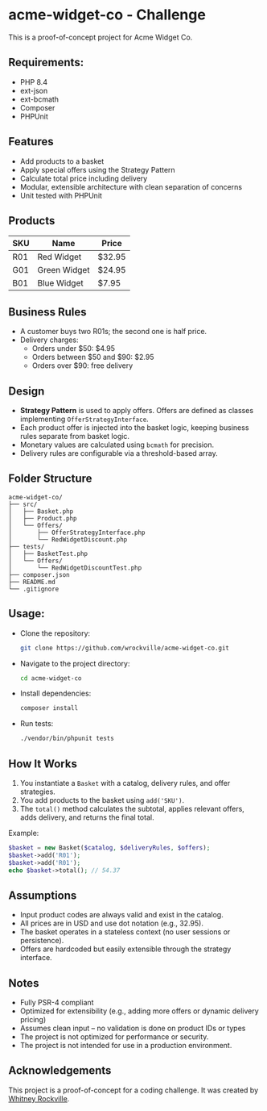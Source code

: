 # acme-widget-co - Challenge

This is a proof-of-concept project for Acme Widget Co.

## Requirements:

* PHP 8.4
* ext-json
* ext-bcmath
* Composer
* PHPUnit

## Features

- Add products to a basket
- Apply special offers using the Strategy Pattern
- Calculate total price including delivery
- Modular, extensible architecture with clean separation of concerns
- Unit tested with PHPUnit

## Products

| SKU  | Name         | Price  |
|------|--------------|--------|
| R01  | Red Widget   | $32.95 |
| G01  | Green Widget | $24.95 |
| B01  | Blue Widget  | $7.95  |

## Business Rules

- A customer buys two R01s; the second one is half price.
- Delivery charges:
    - Orders under \$50: \$4.95
    - Orders between \$50 and \$90: $2.95
    - Orders over $90: free delivery

## Design

- **Strategy Pattern** is used to apply offers. Offers are defined as classes implementing `OfferStrategyInterface`.
- Each product offer is injected into the basket logic, keeping business rules separate from basket logic.
- Monetary values are calculated using `bcmath` for precision.
- Delivery rules are configurable via a threshold-based array.

## Folder Structure

```
acme-widget-co/
├── src/
│   ├── Basket.php
│   ├── Product.php
│   └── Offers/
│       ├── OfferStrategyInterface.php
│       └── RedWidgetDiscount.php
├── tests/
│   ├── BasketTest.php
│   └── Offers/
│       └── RedWidgetDiscountTest.php
├── composer.json
├── README.md
└── .gitignore
```

## Usage:

* Clone the repository:
   ```bash
   git clone https://github.com/wrockville/acme-widget-co.git
   ```

* Navigate to the project directory: 
   ```bash
   cd acme-widget-co 
   ```

* Install dependencies:
   ```bash
   composer install
   ```

* Run tests:
   ```bash
   ./vendor/bin/phpunit tests
   ```

## How It Works

1. You instantiate a `Basket` with a catalog, delivery rules, and offer strategies.
2. You add products to the basket using `add('SKU')`.
3. The `total()` method calculates the subtotal, applies relevant offers, adds delivery, and returns the final total.

Example:
```php
$basket = new Basket($catalog, $deliveryRules, $offers);
$basket->add('R01');
$basket->add('R01');
echo $basket->total(); // 54.37
```

## Assumptions

- Input product codes are always valid and exist in the catalog.
- All prices are in USD and use dot notation (e.g., 32.95).
- The basket operates in a stateless context (no user sessions or persistence).
- Offers are hardcoded but easily extensible through the strategy interface.

## Notes

* Fully PSR-4 compliant
* Optimized for extensibility (e.g., adding more offers or dynamic delivery pricing)
* Assumes clean input – no validation is done on product IDs or types
* The project is not optimized for performance or security.
* The project is not intended for use in a production environment.

## Acknowledgements

This project is a proof-of-concept for a coding challenge. It was created by [Whitney Rockville](https://github.com/wrockville).